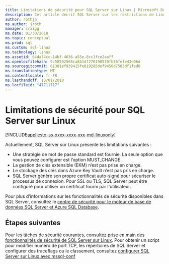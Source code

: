 ```yaml
---
title: Limitations de sécurité pour SQL Server sur Linux | Microsoft Docs
description: Cet article décrit SQL Server sur les restrictions de Linux.
author: rothja
ms.author: jroth
manager: craigg
ms.date: 01/30/2018
ms.topic: conceptual
ms.prod: sql
ms.custom: sql-linux
ms.technology: linux
ms.assetid: 64da74cc-14bf-4636-a55e-8cc1fce2aaff
ms.openlocfilehash: 9c58592568ca841df270190970fb76fefe43d96d
ms.sourcegitcommit: 61381ef939415fe019285def9450d7583df1fed0
ms.translationtype: MT
ms.contentlocale: fr-FR
ms.lasthandoff: 10/01/2018
ms.locfileid: "47711717"
---
```

# <a name="security-limitations-for-sql-server-on-linux"></a>Limitations de sécurité pour SQL Server sur Linux

[!INCLUDE[appliesto-ss-xxxx-xxxx-xxx-md-linuxonly](../includes/appliesto-ss-xxxx-xxxx-xxx-md-linuxonly.md)]

Actuellement, SQL Server sur Linux présente les limitations suivantes :

* Une stratégie de mot de passe standard est fournie. La seule option que vous pouvez configurer est l’option MUST_CHANGE.  
* La gestion de clés extensible (EKM) n’est pas prise en charge. 
* Le stockage des clés dans Azure Key Vault n’est pas pris en charge.
* SQL Server génère son propre certificat auto-signé pour sécuriser le processus de connexion. Pour SSL ou TLS, SQL Server peut être configuré pour utiliser un certificat fourni par l'utilisateur. 

Pour plus d’informations sur les fonctionnalités de sécurité disponibles dans SQL Server, consultez le [centre de sécurité pour le moteur de base de données SQL Server et Azure SQL Database](../relational-databases/security/security-center-for-sql-server-database-engine-and-azure-sql-database.md).

## <a name="next-steps"></a>Étapes suivantes

Pour les tâches de sécurité courantes, consultez [prise en main des fonctionnalités de sécurité de SQL Server sur Linux](sql-server-linux-security-get-started.md). Pour obtenir un script pour modifier numéro de port TCP, les répertoires de SQL Server et configurer des traceflags ou le classement, consultez [configurer SQL Server sur Linux avec mssql-conf](sql-server-linux-configure-mssql-conf.md)
